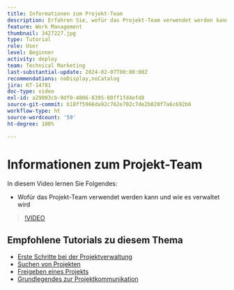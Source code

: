 ```yaml
---
title: Informationen zum Projekt-Team
description: Erfahren Sie, wofür das Projekt-Team verwendet werden kann und wie es verwaltet werden kann.
feature: Work Management
thumbnail: 3427227.jpg
type: Tutorial
role: User
level: Beginner
activity: deploy
team: Technical Marketing
last-substantial-update: 2024-02-07T00:00:00Z
recommendations: noDisplay,noCatalog
jira: KT-14781
doc-type: video
exl-id: a29003cb-9df0-4806-8395-80ff1fd4efd8
source-git-commit: b18ff5966da92c762e702c7de2b020f7a6c692b6
workflow-type: ht
source-wordcount: '59'
ht-degree: 100%

---
```


# Informationen zum Projekt-Team

In diesem Video lernen Sie Folgendes:

* Wofür das Projekt-Team verwendet werden kann und wie es verwaltet wird

>[!VIDEO](https://video.tv.adobe.com/v/3427227/?quality=12&learn=on)

## Empfohlene Tutorials zu diesem Thema

* [Erste Schritte bei der Projektverwaltung](/help/manage-work/projects/getting-started-manage-a-project.md)
* [Suchen von Projekten](/help/manage-work/projects/find-projects.md)
* [Freigeben eines Projekts](/help/manage-work/projects/share-a-project.md)
* [Grundlegendes zur Projektkommunikation](/help/manage-work/projects/understand-project-communication.md)
